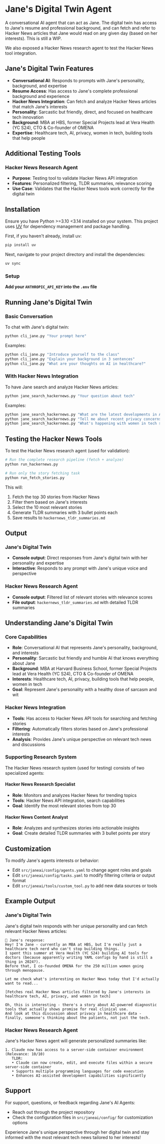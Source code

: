 # Jane's Digital Twin Agent

A conversational AI agent that can act as Jane. The digital twin has access to Jane's resume and professional background, and can fetch and refer to Hacker News articles that Jane would read on any given day (based on her interests). This is still a WIP.

We also exposed a Hacker News research agent to test the Hacker News tool integration.

## Jane's Digital Twin Features

- **Conversational AI**: Responds to prompts with Jane's personality, background, and expertise
- **Resume Access**: Has access to Jane's complete professional background and experience
- **Hacker News Integration**: Can fetch and analyze Hacker News articles that match Jane's interests
- **Personality**: Sarcastic but friendly, direct, and focused on healthcare tech innovation
- **Background**: MBA at HBS, former Special Projects lead at Vera Health (YC S24), CTO & Co-founder of OMENA
- **Expertise**: Healthcare tech, AI, privacy, women in tech, building tools that help people

## Additional Testing Tools

### Hacker News Research Agent
- **Purpose**: Testing tool to validate Hacker News API integration
- **Features**: Personalized filtering, TLDR summaries, relevance scoring
- **Use Case**: Validates that the Hacker News tools work correctly for the digital twin

## Installation

Ensure you have Python >=3.10 <3.14 installed on your system. This project uses [UV](https://docs.astral.sh/uv/) for dependency management and package handling.

First, if you haven't already, install uv:

```bash
pip install uv
```

Next, navigate to your project directory and install the dependencies:

```bash
uv sync
```

### Setup

**Add your `ANTHROPIC_API_KEY` into the `.env` file**


## Running Jane's Digital Twin

### Basic Conversation

To chat with Jane's digital twin:

```bash
python cli_jane.py "Your prompt here"
```

Examples:
```bash
python cli_jane.py "Introduce yourself to the class"
python cli_jane.py "Explain your background in 3 sentences"
python cli_jane.py "What are your thoughts on AI in healthcare?"
```

### With Hacker News Integration

To have Jane search and analyze Hacker News articles:

```bash
python jane_search_hackernews.py "Your question about tech"
```

Examples:
```bash
python jane_search_hackernews.py "What are the latest developments in AI healthcare?"
python jane_search_hackernews.py "Tell me about recent privacy concerns in tech"
python jane_search_hackernews.py "What's happening with women in tech startups?"
```

## Testing the Hacker News Tools

To test the Hacker News research agent (used for validation):

```bash
# Run the complete research pipeline (fetch + analyze)
python run_hackernews.py

# Run only the story fetching task
python run_fetch_stories.py
```

This will:
1. Fetch the top 30 stories from Hacker News
2. Filter them based on Jane's interests
3. Select the 10 most relevant stories
4. Generate TLDR summaries with 3 bullet points each
5. Save results to `hackernews_tldr_summaries.md`

## Output

### Jane's Digital Twin
- **Console output**: Direct responses from Jane's digital twin with her personality and expertise
- **Interactive**: Responds to any prompt with Jane's unique voice and perspective

### Hacker News Research Agent
- **Console output**: Filtered list of relevant stories with relevance scores
- **File output**: `hackernews_tldr_summaries.md` with detailed TLDR summaries

## Understanding Jane's Digital Twin

### Core Capabilities
- **Role**: Conversational AI that represents Jane's personality, background, and interests
- **Personality**: Sarcastic but friendly and humble AI that knows everything about Jane
- **Background**: MBA at Harvard Business School, former Special Projects lead at Vera Health (YC S24), CTO & Co-founder of OMENA
- **Interests**: Healthcare tech, AI, privacy, building tools that help people, women in tech
- **Goal**: Represent Jane's personality with a healthy dose of sarcasm and wit

### Hacker News Integration
- **Tools**: Has access to Hacker News API tools for searching and fetching stories
- **Filtering**: Automatically filters stories based on Jane's professional interests
- **Analysis**: Provides Jane's unique perspective on relevant tech news and discussions

### Supporting Research System
The Hacker News research system (used for testing) consists of two specialized agents:

#### Hacker News Research Specialist
- **Role**: Monitors and analyzes Hacker News for trending topics
- **Tools**: Hacker News API integration, search capabilities
- **Goal**: Identify the most relevant stories from top 30

#### Hacker News Content Analyst  
- **Role**: Analyzes and synthesizes stories into actionable insights
- **Goal**: Create detailed TLDR summaries with 3 bullet points per story

## Customization

To modify Jane's agents interests or behavior:
- Edit `src/janeai/config/agents.yaml` to change agent roles and goals
- Edit `src/janeai/config/tasks.yaml` to modify filtering criteria or output format
- Edit `src/janeai/tools/custom_tool.py` to add new data sources or tools

## Example Output

### Jane's Digital Twin
Jane's digital twin responds with her unique personality and can fetch relevant Hacker News articles:

```
🤖 Jane's response:
Hey! I'm Jane - currently an MBA at HBS, but I'm really just a healthcare tech nerd who can't stop building things. 
I spent this summer at Vera Health (YC S24) building AI tools for doctors (because apparently writing YAML configs by hand is still a thing in 2024?). 
Before that, I co-founded OMENA for the 250 million women going through menopause. 

Let me check what's interesting on Hacker News today that I'd actually want to read...

[Fetches real Hacker News articles filtered by Jane's interests in healthcare tech, AI, privacy, and women in tech]

Oh, this is interesting - there's a story about AI-powered diagnostic tools that actually shows promise for real clinical use. 
And look at this discussion about privacy in healthcare data - finally, someone's thinking about the patients, not just the tech.
```

### Hacker News Research Agent
Jane's Hacker News agent will generate personalized summaries like:

```
1. Claude now has access to a server-side container environment (Relevance: 10/10)
   TLDR:
   • Claude can now create, edit, and execute files within a secure server-side container
   • Supports multiple programming languages for code execution
   • Enhances AI-assisted development capabilities significantly
```

## Support

For support, questions, or feedback regarding Jane's AI Agents:
- Reach out through the project repository
- Check the configuration files in `src/janeai/config/` for customization options

Experience Jane's unique perspective through her digital twin and stay informed with the most relevant tech news tailored to her interests!
